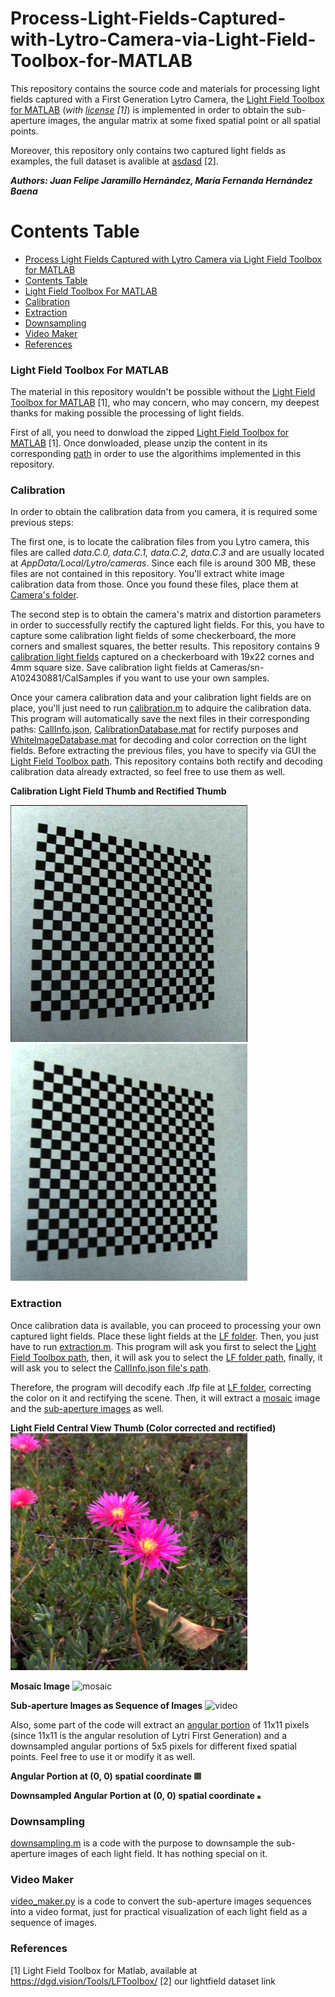 # Process-Light-Fields-Captured-with-Lytro-Camera-via-Light-Field-Toolbox-for-MATLAB
This repository contains the source code and materials for processing light fields captured with a First Generation Lytro Camera, the [Light Field Toolbox for MATLAB](https://dgd.vision/Tools/LFToolbox/) (*with [license](LFToolbox0.5/LICENSE.txt) [1]*) is implemented in order to obtain the sub-aperture images, the angular matrix at some fixed spatial point or all spatial points.

Moreover, this repository only contains two captured light fields as examples, the full dataset is avalible at [asdasd](asdasd) [2].

***Authors: Juan Felipe Jaramillo Hernández, María Fernanda Hernández Baena***

Contents Table
=================

<!--ts-->
   * [Process Light Fields Captured with Lytro Camera via Light Field Toolbox for MATLAB](#Process-Light-Fields-Captured-with-Lytro-Camera-via-Light-Field-Toolbox-for-MATLAB)
   * [Contents Table](#Contents-Table)
   * [Light Field Toolbox For MATLAB](#Light-Field-Toolbox-For-MATLAB)
   * [Calibration](#Calibration)
   * [Extraction](#Extraction)
   * [Downsampling](#Downsampling)
   * [Video Maker](#Video-Maker)
   * [References](#References)
<!--te-->

### Light Field Toolbox For MATLAB
The material in this repository wouldn't be possible without the [Light Field Toolbox for MATLAB](https://dgd.vision/Tools/LFToolbox/) [1], who may concern, who may concern,  my deepest thanks for making possible the processing of light fields.

First of all, you need to donwload the zipped [Light Field Toolbox for MATLAB](https://dgd.vision/Tools/LFToolbox/) [1]. Once donwloaded, please unzip the content in its corresponding [path](LFToolbox0.5) in order to use the algorithims implemented in this repository.

### Calibration
In order to obtain the calibration data from you camera, it is required some previous steps:

The first one, is to locate the calibration files from you Lytro camera, this files are called *data.C.0, data.C.1, data.C.2, data.C.3* and are usually located at *AppData/Local/Lytro/cameras*. Since each file is around 300 MB, these files are not contained in this repository. You'll extract white image calibration data from those. Once you found these files, place them at [Camera's folder](Cameras/sn-A102430881/).

The second step is to obtain the camera's matrix and distortion parameters in order to successfully rectify the captured light fields. For this, you have to capture some calibration light fields of some checkerboard, the more corners and smallest squares, the better results. This repository contains 9 [calibration light fields](Cameras/sn-A102430881/CalSamples) captured on a checkerboard with 19x22 cornes and 4mm square size. Save calibration light fields at Cameras/sn-A102430881/CalSamples if you want to use your own samples.

Once your camera calibration data and your calibration light fields are on place, you'll just need to run [calibration.m](calibration.m) to adquire the calibration data. This program will automatically save the next files in their corresponding paths: [CallInfo.json](Cameras/sn-A102430881/CalSamples/CalInfo.json), [CalibrationDatabase.mat](Cameras/CalibrationDatabase.mat) for rectify purposes and [WhiteImageDatabase.mat](Cameras/WhiteImageDatabase.mat) for decoding and color correction on the light fields. Before extracting the previous files, you have to specify via GUI the [Light Field Toolbox path](LFToolbox0.5). This repository contains both rectify and decoding calibration data already extracted, so feel free to use them as well.

**Calibration Light Field Thumb and Rectified Thumb**

![Calibration](Cameras/sn-A102430881/CalSamples/raw2__Decoded_Thumb.png)
![Calibration Rectified](Cameras/sn-A102430881/CalSamples/raw2_rectified_Decoded_Thumb.png)

### Extraction
Once calibration data is available, you can proceed to processing your own captured light fields. Place these light fields at the [LF folder](LF/). Then, you just have to run [extraction.m](extraction.m). This program will ask you first to select the [Light Field Toolbox path](LFToolbox0.5), then, it will ask you to select the [LF folder path](LF/), finally, it will ask you to select the [CallInfo.json file's path](Cameras/sn-A102430881/CalSamples/CalInfo.json).

Therefore, the program will decodify each .lfp file at [LF folder](LF/), correcting the color on it and rectifying the scene. Then, it will extract a [mosaic](LF/Mosaicos/) image and the [sub-aperture images](LF/Frames) as well.

**Light Field Central View Thumb (Color corrected and rectified)**
![LF_thumb](LF/IMG_0001__Decoded_Thumb.png)

**Mosaic Image**
![mosaic](LF/Mosaicos/IMG_0001_stuv.png)

**Sub-aperture Images as Sequence of Images**
![video](LF/Videos/IMG_0001_video_gif.gif)

Also, some part of the code will extract an [angular portion](LF/Angular) of 11x11 pixels (since 11x11 is the angular resolution of Lytri First Generation) and a downsampled angular portions of 5x5 pixels for different fixed spatial points. Feel free to use it or modify it as well.

**Angular Portion at (0, 0) spatial coordinate**
![angular portion](LF/Angular/IMG_0001/IMG_0001_01.png)

**Downsampled Angular Portion at (0, 0) spatial coordinate**
![angular portion](LF/Angular/IMG_0001_downsampled/IMG_0001_01.png)

### Downsampling
[downsampling.m](downsampling.m) is a code with the purpose to downsample the sub-aperture images of each light field. It has nothing special on it.

### Video Maker
[video_maker.py](video_maker.py) is a code to convert the sub-aperture images sequences into a video format, just for practical visualization of each light field as a sequence of images.

### References
[1] Light Field Toolbox for Matlab, available at https://dgd.vision/Tools/LFToolbox/
[2] our lightfield dataset link